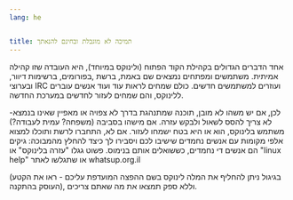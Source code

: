 ```yaml
---
lang: he


title: תמיכה לא מוגבלת ובחינם להנאתך
---
```



אחד הדברים הגדולים בקהילת הקוד הפתוח (ולינוקס במיוחד), היא העובדה שזו קהילה אמיתית. משתמשים ומפתחים נמצאים שם באמת, ברשת 
,בפורומים, ברשימות דיוור, ובערוצי IRC ועוזרים למשתמשים חדשים. כולם שמחים לראות עוד ועוד אנשים עוברים ללינוקס, והם שמחים לעזור 
לחדשים במערכת החדשה.


לכן, אם יש משהו לא מובן, תוכנה שמתנהגת בדרך לא צפויה או מאפיין שאינו בנמצא- לא צריך להסס לשאול ולבקש עזרה. אם מישהו בסביבה 
(משפחה?  עמית לעבודה?) משתמש בלינוקס, הוא או היא בטח ישמחו לעזור.  אם לא, התחברו לרשת ותוכלו למצוא אלפי מקומות עם אנשים נחמדים שישיבו 
לכם ויסבירו לך כיצד להחלץ מהמבוכה: גיקים הם אנשים די נחמדים, כששואלים אותם בנימוס. פשוט גגלו "עזרה בלינוקס" או "linux help" או 
שתגלשו לאתר whatsup.org.il  <!--תוספת שלי עבור משתמשים בעברית, ניתן למחוק אם זה לא במקום. -\\- הוספה ראויה לדעתי-אורן-->

(בגיגול ניתן להחליף את המלה לינוקס בשם ההפצה המועדפת עליכם - ראו את הקטע העוסק בהתקנה), וללא ספק תמצאו את מה שאתם צריכים.






